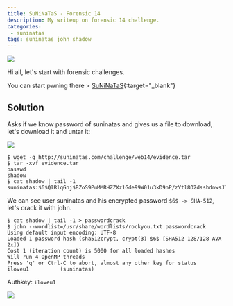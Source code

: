 ```yaml
---
title: SuNiNaTaS - Forensic 14
description: My writeup on forensic 14 challenge.
categories:
 - suninatas
tags: suninatas john shadow
---
```


![](https://i1.daumcdn.net/thumb/C264x200/?fname=https://t1.daumcdn.net/cfile/tistory/99DE7733599504E81D)

Hi all, let's start with forensic challenges.

You can start pwning there > [SuNiNaTaS](http://suninatas.com/){:target="_blank"}

## Solution

Asks if we know password of suninatas and gives us a file to download, let's download it and untar it:

![](https://i.imgur.com/pYEQD5S.png)

```
$ wget -q http://suninatas.com/challenge/web14/evidence.tar
$ tar -xvf evidence.tar 
passwd
shadow
$ cat shadow | tail -1
suninatas:$6$QlRlqGhj$BZoS9PuMMRHZZXz1Gde99W01u3kD9nP/zYtl8O2dsshdnwsJT/1lZXsLar8asQZpqTAioiey4rKVpsLm/bqrX/:15427:0:99999:7:::
```

We can see user suninatas and his encrypted password `$6$ -> SHA-512`, let's crack it with john.

```
$ cat shadow | tail -1 > passwordcrack
$ john --wordlist=/usr/share/wordlists/rockyou.txt passwordcrack 
Using default input encoding: UTF-8
Loaded 1 password hash (sha512crypt, crypt(3) $6$ [SHA512 128/128 AVX 2x])
Cost 1 (iteration count) is 5000 for all loaded hashes
Will run 4 OpenMP threads
Press 'q' or Ctrl-C to abort, almost any other key for status
iloveu1          (suninatas)
```

Authkey: `iloveu1`

![](https://i.imgur.com/1LvR7Ra.png)
